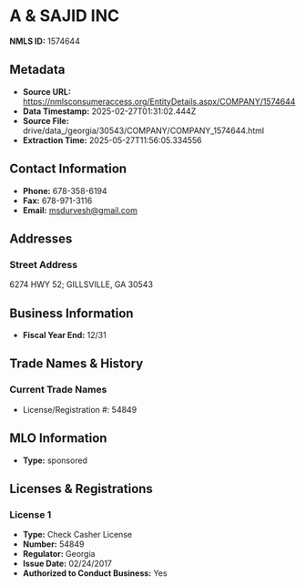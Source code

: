 # A & SAJID INC

**NMLS ID:** 1574644

## Metadata
- **Source URL:** https://nmlsconsumeraccess.org/EntityDetails.aspx/COMPANY/1574644
- **Data Timestamp:** 2025-02-27T01:31:02.444Z
- **Source File:** drive/data_/georgia/30543/COMPANY/COMPANY_1574644.html
- **Extraction Time:** 2025-05-27T11:56:05.334556

## Contact Information
- **Phone:** 678-358-6194
- **Fax:** 678-971-3116
- **Email:** msdurvesh@gmail.com

## Addresses
### Street Address
6274 HWY 52; GILLSVILLE, GA 30543

## Business Information
- **Fiscal Year End:** 12/31

## Trade Names & History
### Current Trade Names
- License/Registration #: 54849

## MLO Information
- **Type:** sponsored

## Licenses & Registrations

### License 1
- **Type:** Check Casher License
- **Number:** 54849
- **Regulator:** Georgia
- **Issue Date:** 02/24/2017
- **Authorized to Conduct Business:** Yes
